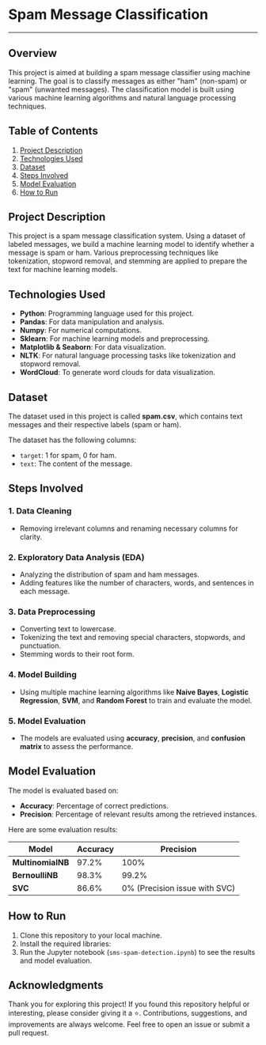# Spam Message Classification

---

## Overview
This project is aimed at building a spam message classifier using machine learning. The goal is to classify messages as either "ham" (non-spam) or "spam" (unwanted messages). The classification model is built using various machine learning algorithms and natural language processing techniques.

## Table of Contents
1. [Project Description](#project-description)
2. [Technologies Used](#technologies-used)
3. [Dataset](#dataset)
4. [Steps Involved](#steps-involved)
5. [Model Evaluation](#model-evaluation)
6. [How to Run](#how-to-run)

## Project Description
This project is a spam message classification system. Using a dataset of labeled messages, we build a machine learning model to identify whether a message is spam or ham. Various preprocessing techniques like tokenization, stopword removal, and stemming are applied to prepare the text for machine learning models.

## Technologies Used
- **Python**: Programming language used for this project.
- **Pandas**: For data manipulation and analysis.
- **Numpy**: For numerical computations.
- **Sklearn**: For machine learning models and preprocessing.
- **Matplotlib & Seaborn**: For data visualization.
- **NLTK**: For natural language processing tasks like tokenization and stopword removal.
- **WordCloud**: To generate word clouds for data visualization.

## Dataset
The dataset used in this project is called **spam.csv**, which contains text messages and their respective labels (spam or ham).

The dataset has the following columns:
- `target`: 1 for spam, 0 for ham.
- `text`: The content of the message.

## Steps Involved
### 1. **Data Cleaning**
- Removing irrelevant columns and renaming necessary columns for clarity.

### 2. **Exploratory Data Analysis (EDA)**
- Analyzing the distribution of spam and ham messages.
- Adding features like the number of characters, words, and sentences in each message.

### 3. **Data Preprocessing**
- Converting text to lowercase.
- Tokenizing the text and removing special characters, stopwords, and punctuation.
- Stemming words to their root form.

### 4. **Model Building**
- Using multiple machine learning algorithms like **Naive Bayes**, **Logistic Regression**, **SVM**, and **Random Forest** to train and evaluate the model.
  
### 5. **Model Evaluation**
- The models are evaluated using **accuracy**, **precision**, and **confusion matrix** to assess the performance.

## Model Evaluation
The model is evaluated based on:
- **Accuracy**: Percentage of correct predictions.
- **Precision**: Percentage of relevant results among the retrieved instances.

Here are some evaluation results:

| Model            | Accuracy   | Precision   |
|------------------|------------|-------------|
| **MultinomialNB**| 97.2%      | 100%        |
| **BernoulliNB**  | 98.3%      | 99.2%       |
| **SVC**          | 86.6%      | 0% (Precision issue with SVC) |

## How to Run
1. Clone this repository to your local machine.
2. Install the required libraries:
3. Run the Jupyter notebook (`sms-spam-detection.ipynb`) to see the results and model evaluation.

## Acknowledgments

Thank you for exploring this project! If you found this repository helpful or interesting, please consider giving it a ⭐. Contributions, suggestions, and improvements are always welcome. Feel free to open an issue or submit a pull request.
